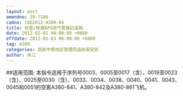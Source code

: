 ```yaml
---
layout: post
amendno: 39-7186
cadno: CAD2012-A380-04
title: 检查/修理APU进气管接近盖板
date: 2012-02-01 00:00:00 +0800
effdate: 2012-02-03 00:00:00 +0800
tag: A380
categories: 民航中南地区管理局适航审定处
author: 朱江
---
```


##适用范围:
本指令适用于序列号0003、0005至0017（含）、0019至0023（含）、0025至0030（含）、0033、0034、0038、0040、0041、0043、0045和0051的空客A380-841、A380-842及A380-861飞机。

